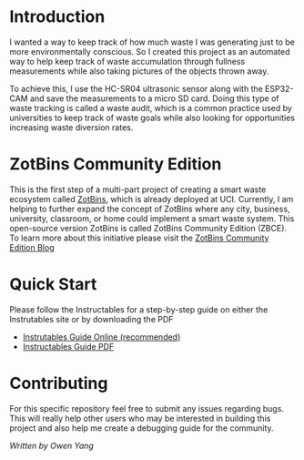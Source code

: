 # Introduction
I wanted a way to keep track of how much waste I was generating just to be more environmentally conscious. So I created this project as an automated way to help keep track of waste accumulation through fullness measurements while also taking pictures of the objects thrown away.

To achieve this, I use the HC-SR04 ultrasonic sensor along with the ESP32-CAM and save the measurements to a micro SD card. Doing this type of waste tracking is called a waste audit, which is a common practice used by universities to keep track of waste goals while also looking for opportunities increasing waste diversion rates.

# ZotBins Community Edition

This is the first step of a multi-part project of creating a smart waste ecosystem called [ZotBins](https://zotbins.github.io), which is already deployed at UCI. Currently, I am helping to further expand the concept of ZotBins where any city, business, university, classroom, or home could implement a smart waste system. This open-source version ZotBins is called  ZotBins Community Edition (ZBCE). To learn more about this initiative please visit the [ZotBins Community Edition Blog](https://zotbins.github.io/zbceblog/about/)

# Quick Start
Please follow the Instructables for a step-by-step guide on either the Instrutables site or by downloading the PDF
- [Instrutables Guide Online (recommended)](https://www.instructables.com/Battery-Powered-Simple-Waste-Auditing-Data-Logger-/)
- [Instructables Guide PDF](https://raw.githubusercontent.com/zotbins/simple_waste_data_logger/main/Battery-Powered-Simple-Waste-Auditing-Data-Logger-.pdf)

# Contributing
For this specific repository feel free to submit any issues regarding bugs. This will really help other users who may be interested in building this project and also help me create a debugging guide for the community.

*Written by Owen Yang*
